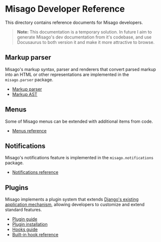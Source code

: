 # Misago Developer Reference

This directory contains reference documents for Misago developers.

> **Note:** This documentation is a temporary solution. In future I aim to generate Misago's dev documentation from it's codebase, and use Docusaurus to both version it and make it more attractive to browse.


## Markup parser

Misago's markup syntax, parser and renderers that convert parsed markup into an HTML or other representations are implemented in the `misago.parser` package.

- [Markup parser](./parser/index.md)
- [Markup AST](./parser/ast.md)


## Menus

Some of Misago menus can be extended with additional items from code.

- [Menus reference](./menus.md)


## Notifications

Misago's notifications feature is implemented in the `misago.notifications` package.

- [Notifications reference](./notifications.md)

## Plugins

Misago implements a plugin system that extends [Django's existing application mechanism](https://docs.djangoproject.com/en/4.2/ref/applications/), allowing developers to customize and extend standard features.

- [Plugin guide](./plugins/index.md)
- [Plugin installation](./plugins/index.md#plugin-installation)
- [Hooks guide](./plugins/hooks/index.md)
- [Built-in hook reference](./plugins/hooks/reference.md)
